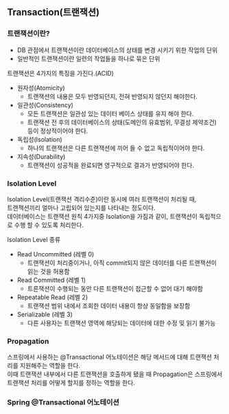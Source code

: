 ## Transaction(트랜잭션) 

### 트랜잭션이란?
- DB 관점에서 트랜잭션이란 데이터베이스의 상태를 변경 시키기 위한 작업의 단위
- 일반적인 트랜잭션이란 일련의 작업들을 하나로 묶은 단위

트랜잭션은 4가지의 특징을 가진다.(ACID)
- 원자성(Atomicity)
  - 트랜잭션의 내용은 모두 반영되던지, 전혀 반영되지 않던지 해야한다.
- 일관성(Consistency)
  - 모든 트랜잭션은 일관성 있는 데이터 베이스 상태를 유지 해야 한다.
  - 트랜잭션 전 후의 데이터베이스의 상태(도메인의 유효범위, 무결성 제약조건) 등이 정상적이어야 한다.
- 독립성(Isolation)
  - 하나의 트랜잭션은 다른 트랜잭션에 끼어 들 수 없고 독립적이어야 한다.
- 지속성(Durability)
  - 트랜잭션이 성공적을 완료되면 영구적으로 결과가 반영되어야 한다.
### Isolation Level
Isolation Level(트랜잭션 격리수준)이란 동시에 여러 트랜잭션이 처리될 때,  
트랜잭션끼리 얼마나 고립되어 있는지를 나타내는 정도이다.  
데이터베이스는 트랜잭션 원칙 4가지중 Isolation을 가짐과 같이, 트랜잭션이 독립적으로 수행 할 수 있도록 처리한다.

Isolation Level 종류
- Read Uncommitted (레벨 0)
  - 트랜잭션이 처리중이거나, 아직 commit되지 않은 데이터를 다른 트랜잭션이 읽는 것을 허용함
- Read Committed (레벨 1)
  - 트른잭션이 수행되는 동안 다른 트랜잭션이 접근할 수 없어 대기 해야함
- Repeatable Read (레벨 2)
  - 트랜잭션 범위 내에서 조회한 데이터 내용이 항상 동일함을 보장함
- Serializable (레벨 3)
  - 다른 사용자는 트랜잭션 영역에 해당되는 데이터에 대한 수정 및 읽기 불가능
### Propagation
스프링에서 사용하는 @Transactional 어노테이션은 해당 메서드에 대해 트랜잭션 처리를 지원해주는 역할을 한다.  
이때 트랜잭션 내부에서 다른 트랜잭션을 호출하게 됐을 때 Propagation은 스프링에서 트랜잭션 처리를 어떻게 할지를 정하는 역할을 한다.
### Spring @Transactional 어노테이션  